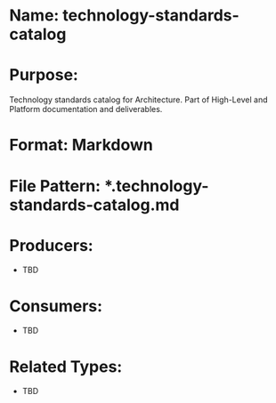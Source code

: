 # Name: technology-standards-catalog

# Purpose:
Technology standards catalog for Architecture. Part of High-Level and Platform documentation and deliverables.

# Format: Markdown

# File Pattern: *.technology-standards-catalog.md

# Producers:
- TBD

# Consumers:
- TBD

# Related Types:
- TBD
